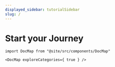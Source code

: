 ```yaml
---
displayed_sidebar: tutorialSidebar
slug: /
---
```


# Start your Journey

<!--

    Inner Core Docs: Inner Core, Core Engine and Horizon documentation
    Copyright (C) 2022  Nernar (https://github.com/nernar)

    This program is free software: you can redistribute it and/or modify
    it under the terms of the GNU General Public License as published by
    the Free Software Foundation, either version 3 of the License, or
    (at your option) any later version.

    This program is distributed in the hope that it will be useful,
    but WITHOUT ANY WARRANTY; without even the implied warranty of
    MERCHANTABILITY or FITNESS FOR A PARTICULAR PURPOSE.  See the
    GNU General Public License for more details.

    You should have received a copy of the GNU General Public License
    along with this program.  If not, see <https://www.gnu.org/licenses/>.

	Maintained and distributed by MaXFeeD (maxfeed.nernar@outlook.com)

-->

```mdx-code-block
import DocMap from "@site/src/components/DocMap"

<DocMap exploreCategories={ true } />
```
